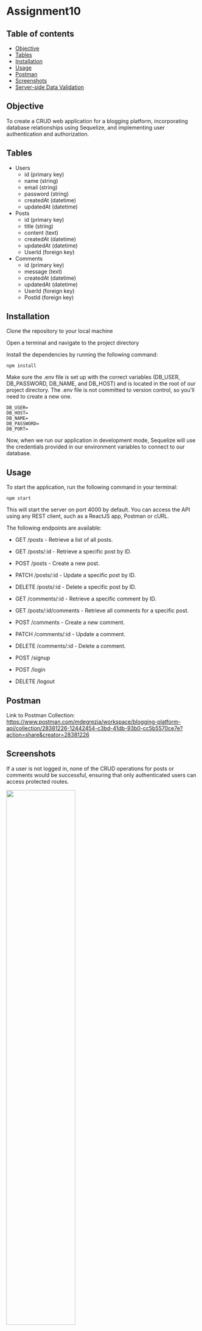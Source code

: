 # Assignment10


## Table of contents  
* [Objective](#Objective)
* [Tables](#Tables)
* [Installation](#Installation)
* [Usage](#Usage)
* [Postman](#Postman)
* [Screenshots](#Screenshots)
* [Server-side Data Validation](#Server-side-data-validation)
  
## Objective

To create a CRUD web application for a blogging platform, incorporating database relationships using Sequelize, and implementing user authentication and authorization.

## Tables

* Users
  * id (primary key)
  * name (string)
  * email (string)
  * password (string)
  * createdAt (datetime)
  * updatedAt (datetime)
* Posts
  * id (primary key)
  * title (string)
  * content (text)
  * createdAt (datetime)
  * updatedAt (datetime)
  * UserId (foreign key)
* Comments
  * id (primary key)
  * message (text)
  * createdAt (datetime)
  * updatedAt (datetime)
  * UserId (foreign key)
  * PostId (foreign key)

## Installation

Clone the repository to your local machine

Open a terminal and navigate to the project directory

Install the dependencies by running the following command:

```
npm install
```
Make sure the .env file is set up with the correct variables (DB_USER, DB_PASSWORD, DB_NAME, and DB_HOST) and is located in the root of our project directory. The .env file is not committed to version control, so you'll need to create a new one.
```
DB_USER=
DB_HOST=
DB_NAME=
DB_PASSWORD=
DB_PORT=
```
Now, when we run our application in development mode, Sequelize will use the credentials provided in our environment variables to connect to our database.

## Usage

To start the application, run the following command in your terminal:

```
npm start
```

This will start the server on port 4000 by default. You can access the API using any REST client, such as a ReactJS app, Postman or cURL.

The following endpoints are available:

- GET /posts - Retrieve a list of all posts.
- GET /posts/:id - Retrieve a specific post by ID.
- POST /posts - Create a new post.
- PATCH /posts/:id - Update a specific post by ID. 
- DELETE /posts/:id - Delete a specific post by ID.
  
- GET /comments/:id - Retrieve a specific comment by ID.
- GET /posts/:id/comments - Retrieve all comments for a specific post.
- POST /comments - Create a new comment.
- PATCH /comments/:id - Update a comment. 
- DELETE /comments/:id - Delete a comment.

- POST /signup
- POST /login
- DELETE /logout

## Postman
Link to Postman Collection: https://www.postman.com/mdegrezia/workspace/blogging-platform-api/collection/28381226-12442454-c3bd-41db-93b0-cc5b5570ce7e?action=share&creator=28381226

## Screenshots
If a user is not logged in, none of the CRUD operations for posts or comments would be successful, ensuring that only authenticated users can access protected routes.

<img src="https://github.com/madisondegrezia/Assignment10/assets/89614960/79c3f23a-c9f3-47d1-82e5-9f06faa9933c" width=60% height=60%>

The above image shows the message and status code that is displayed when an unauthorized user tries to access a protected route.

<img src="https://github.com/madisondegrezia/Assignment10/assets/89614960/187e4daf-57bd-4f04-9d9f-7a6f6f73e1bb" width=60% height=60%>

The above image shows the POST request to login a user.

<img src="https://github.com/madisondegrezia/Assignment10/assets/89614960/4e7f8d1d-a42e-4a6c-ba38-a10af516500b" width=60% height=60%>

The above image shows the DELETE request to logout a user.

<img src="https://github.com/madisondegrezia/Assignment10/assets/89614960/15a4d05e-1f27-46ea-93f7-6863ba32fe77" width=60% height=60%>

The above image shows the GET request to retrieve all posts after logging into an account.

<img src="https://github.com/madisondegrezia/Assignment10/assets/89614960/9746dd0c-84e7-4c19-97f2-031a379c611b" width=60% height=60%>

The above images shows the GET request for a specific post by ID after logging into an account.

<img src="https://github.com/madisondegrezia/Assignment10/assets/89614960/b82e7e0e-a269-41ac-ac59-f4b750273a46" width=60% height=60%>

The above image shows the POST request to create a new post as an authorized user.

<img src="https://github.com/madisondegrezia/Assignment10/assets/89614960/92dc2343-abb1-4b7a-8190-082a4afecc53" width=60% height=60%>

The above image shows the PATCH request to edit a post that the logged in user created.

<img src="https://github.com/madisondegrezia/Assignment10/assets/89614960/626b7887-f9f4-4369-91d1-85aab43d389e" width=60% height=60%>

The above image shows the unsuccessful PATCH request to edit a post that the logged in user did not create.

<img src="https://github.com/madisondegrezia/Assignment10/assets/89614960/3247bc1c-9760-4fad-957d-753a2c23f666" width=60% height=60%>

The above image shows the unsuccessful DELETE request to delete a post that the logged in user did not create.

<img src="https://github.com/madisondegrezia/Assignment10/assets/89614960/11482b97-b094-4509-9692-4bacc86882c0" width=60% height=60%>

The above image shows the DELETE request to delete a post that the logged in user created.

<img src="https://github.com/madisondegrezia/Assignment10/assets/89614960/84974de5-c019-4ca4-b031-2cc209c7db0b" width=60% height=60%>

The above image shows the unsuccessful PATCH request to edit a comment that the logged in user did not create.

<img src="https://github.com/madisondegrezia/Assignment10/assets/89614960/d995e2f2-211d-44f5-a49c-10050772f605" width=60% height=60%>

The above image shows the unsuccessful DELETE request to delete a comment that the logged in user did not create.

<img src="https://github.com/madisondegrezia/Assignment10/assets/89614960/7abefc72-6b9f-4c07-856b-af33d214a58f" width=60% height=60%>

The above image shows the POST request to add a new comment as an authorized user.

<img src="https://github.com/madisondegrezia/Assignment10/assets/89614960/48738d16-0bbc-4f43-8d8a-0c1965d2f846" width=60% height=60%>

The above image shows the PATCH request to edit a comment that the logged in user added.

<img src="https://github.com/madisondegrezia/Assignment10/assets/89614960/8fd20533-f2b0-48a1-9ee4-34222a732bf9" width=60% height=60%>

The above image shows the DELETE request to delete a comment that the logged in user added.



